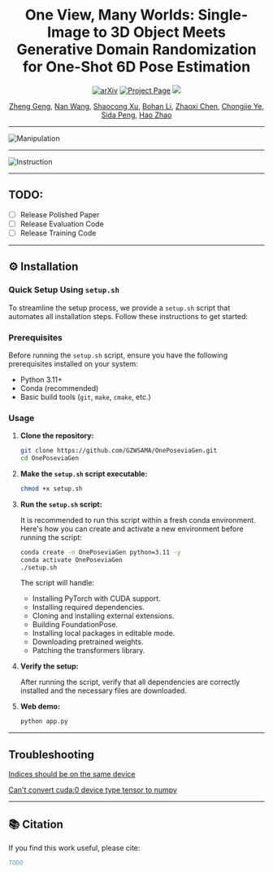 <div align="center">
<h1>One View, Many Worlds: Single-Image to 3D Object Meets Generative Domain Randomization for One-Shot 6D Pose Estimation</h1>

<a href="https://arxiv.org"><img src='https://img.shields.io/badge/arXiv-Paper-red?logo=arxiv&logoColor=white' alt='arXiv'></a>
<a href="https://gzwsama.github.io/OnePoseviaGen.github.io/"><img src="https://img.shields.io/badge/Project_Page-green" alt="Project Page"></a>
<a href='https://huggingface.co/spaces/ZhengGeng/OnePoseviaGen'><img src='https://img.shields.io/badge/%F0%9F%A4%97%20Hugging%20Face-Live_Demo-blue'></a>

<p class="text-lg">
   <a href="https://github.com/GZWSAMA" class="text-white hover:underline hover:text-gray-300 transition-colors duration-200">Zheng Geng</a>,
   <a href="https://bigcileng.github.io/" class="text-white hover:underline hover:text-gray-300 transition-colors duration-200">Nan Wang</a>,
   <a href="https://daniellli.github.io/" class="text-white hover:underline hover:text-gray-300 transition-colors duration-200">Shaocong Xu</a>,
   <a href="https://scholar.google.com/citations?user=V-YdQiAAAAAJ&hl=zh-CN" class="text-white hover:underline hover:text-gray-300 transition-colors duration-200">Bohan Li</a>,
   <a href="https://frozenburning.github.io/" class="text-white hover:underline hover:text-gray-300 transition-colors duration-200">Zhaoxi Chen</a>,
   <a href="https://hugoycj.github.io/" class="text-white hover:underline hover:text-gray-300 transition-colors duration-200">Chongjie Ye</a>,
   <a href="http://pengsida.net/" class="text-white hover:underline hover:text-gray-300 transition-colors duration-200">Sida Peng</a>,
   <a href="https://sites.google.com/view/fromandto" class="text-white hover:underline hover:text-gray-300 transition-colors duration-200">Hao Zhao</a>
</p>
</div>

---

![Manipulation](assets/manipulation.gif)

---

![Instruction](assets/instruction.gif)

---

## **TODO:**
- [ ] Release Polished Paper
- [ ] Release Evaluation Code
- [ ] Release Training Code
---

## ⚙️ Installation

### Quick Setup Using `setup.sh`

To streamline the setup process, we provide a `setup.sh` script that automates all installation steps. Follow these instructions to get started:

### Prerequisites

Before running the `setup.sh` script, ensure you have the following prerequisites installed on your system:

- Python 3.11+
- Conda (recommended)
- Basic build tools (`git`, `make`, `cmake`, etc.)

### Usage

1. **Clone the repository:**

   ```bash
   git clone https://github.com/GZWSAMA/OnePoseviaGen.git
   cd OnePoseviaGen
   ```

2. **Make the `setup.sh` script executable:**

   ```bash
   chmod +x setup.sh
   ```

3. **Run the `setup.sh` script:**

   It is recommended to run this script within a fresh conda environment. Here's how you can create and activate a new environment before running the script:

   ```bash
   conda create -n OnePoseviaGen python=3.11 -y
   conda activate OnePoseviaGen
   ./setup.sh
   ```

   The script will handle:
   - Installing PyTorch with CUDA support.
   - Installing required dependencies.
   - Cloning and installing external extensions.
   - Building FoundationPose.
   - Installing local packages in editable mode.
   - Downloading pretrained weights.
   - Patching the transformers library.

4. **Verify the setup:**

   After running the script, verify that all dependencies are correctly installed and the necessary files are downloaded.

5. **Web demo:**

   ```bash
   python app.py
   ```
---

## Troubleshooting
[Indices should be on the same device](https://github.com/GZWSAMA/OnePoseviaGen/issues/6)

[Can't convert cuda:0 device type tensor to numpy](https://github.com/GZWSAMA/OnePoseviaGen/issues/7)

---
## 📚 Citation

If you find this work useful, please cite:

```bibtex
TODO
```

